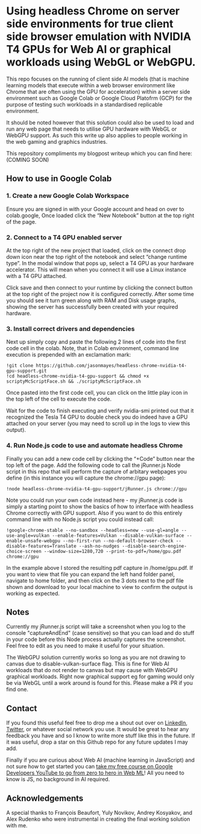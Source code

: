 # Using headless Chrome on server side environments for true client side browser emulation with NVIDIA T4 GPUs for Web AI or graphical workloads using WebGL or WebGPU.
This repo focuses on the running of client side AI models (that is machine learning models that execute within a web browser environment like Chrome that are often using the GPU for acceleration) within a server side environment such as Google Colab or Google Cloud Platofrm (GCP) for the purpose of testing such workloads in a standardised replicable environment. 

It should be noted however that this solution could also be used to load and run any web page that needs to utilise GPU hardware with WebGL or WebGPU support. As such this write up also applies to people working in the web gaming and graphics industries.

This repository compliments my blogpost writeup which you can find here: (COMING SOON)

## How to use in Google Colab

### 1. Create a new Google Colab Workspace
Ensure you are signed in with your Google account and head on over to colab.google, Once loaded click the “New Notebook” button at the top right of the page.

### 2. Connect to a T4 GPU enabled server
At the top right of the new project that loaded, click on the connect drop down icon near the top right of the notebook and select “change runtime type”. In the modal window that pops up, select a T4 GPU as your hardware accelerator. This will mean when you connect it will use a Linux instance with a T4 GPU attached.

Click save and then connect to your runtime by clicking the connect button at the top right of the project now it is configured correctly. After some time you should see it turn green along with RAM and Disk usage graphs, showing the server has successfully been created with your required hardware.

### 3. Install correct drivers and dependencies
Next up simply copy and paste the following 2 lines of code into the first code cell in the colab. Note, that in Colab environment, command line execution is prepended with an exclamation mark:

```
!git clone https://github.com/jasonmayes/headless-chrome-nvidia-t4-gpu-support.git
!cd headless-chrome-nvidia-t4-gpu-support && chmod +x scriptyMcScriptFace.sh && ./scriptyMcScriptFace.sh
```

Once pasted into the first code cell, you can click on the little play icon in the top left of the cell to execute the code.

Wait for the code to finish executing and verify nvidia-smi printed out that it recognized the Tesla T4 GPU to double check you do indeed have a GPU attached on your server (you may need to scroll up in the logs to view this output).

### 4. Run Node.js code to use and automate headless Chrome

Finally you can add a new code cell by clicking the “+Code” button near the top left of the page. Add the following code to call the jRunner.js Node script in this repo that will perform the capture of arbitary webpages you define (in this instance you will capture the chrome://gpu page):

```
!node headless-chrome-nvidia-t4-gpu-support/jRunner.js chrome://gpu
```

Note you could run your own code instead here - my jRunner.js code is simply a starting point to show the basics of how to interface with headless Chrome correctly with GPU support. Also if you want to do this entirely command line with no Node.js script you could instead call:

```
!google-chrome-stable --no-sandbox --headless=new --use-gl=angle --use-angle=vulkan --enable-features=Vulkan --disable-vulkan-surface --enable-unsafe-webgpu --no-first-run --no-default-browser-check --disable-features=Translate --ash-no-nudges --disable-search-engine-choice-screen --window-size=1280,720 --print-to-pdf=/home/gpu.pdf chrome://gpu
```

In the example above I stored the resulting pdf capture in /home/gpu.pdf. If you want to view that file you can expand the left hand folder panel, navigate to home folder, and then click on the 3 dots next to the pdf file shown and download to your local machine to view to confirm the output is working as expected.

## Notes
Currently my jRunner.js script will take a screenshot when you log to the console "captureAndEnd" (case sensitive) so that you can load and do stuff in your code before this Node process actually captures the screenshot. Feel free to edit as you need to make it useful for your situation.

The WebGPU solution currently works so long as you are not drawing to canvas due to disable-vulkan-surface flag. This is fine for Web AI workloads that do not render to canvas but may cause with WebGPU graphical workloads. Right now graphical support eg for gaming would only be via WebGL until a work around is found for this. Please make a PR if you find one.

## Contact
If you found this useful feel free to drop me a shout out over on [LinkedIn](https://www.linkedin.com/in/WebAI), [Twitter](https://twitter.com/jason_mayes), or whatever social network you use. It would be great to hear any feedback you have and so I know to write more stuff like this in the future. If it was useful, drop a star on this Github repo for any future updates I may add.

Finally if you are curious about Web AI (machine learning in JavaScript) and not sure how to get started you can [take my free course on Google Developers YouTube to go from zero to hero in Web ML](https://goo.gle/Learn-WebML)! All you need to know is JS, no background in AI required.

## Acknowledgements
A special thanks to François Beaufort, Yuly Novikov, Andrey Kosyakov, and Alex Rudenko who were instrumental in creating the final working solution with me.
